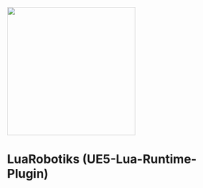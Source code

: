 <img src="https://i.ibb.co/jzxFP6K/LR-Logo.jpg"  width="300" height="300">

# LuaRobotiks (UE5-Lua-Runtime-Plugin)

